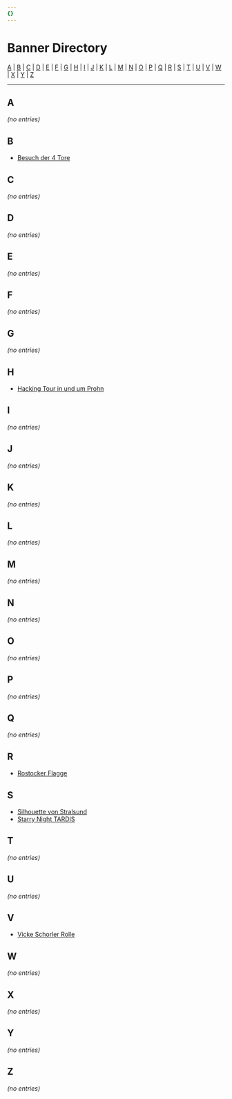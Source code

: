 ```yaml
---
{}
---
```

# Banner Directory

[A](#a) | [B](#b) | [C](#c) | [D](#d) | [E](#e) | [F](#f) | [G](#g) | [H](#h) | [I](#i) | [J](#j) | [K](#k) | [L](#l) | [M](#m) | [N](#n) | [O](#o) | [P](#p) | [Q](#q) | [R](#r) | [S](#s) | [T](#t) | [U](#u) | [V](#v) | [W](#w) | [X](#x) | [Y](#y) | [Z](#z)

---

## A

_(no entries)_

## B

- [Besuch der 4 Tore](./6_besuch-der-4-tore_2015/)

## C

_(no entries)_

## D

_(no entries)_

## E

_(no entries)_

## F

_(no entries)_

## G

_(no entries)_

## H

- [Hacking Tour in und um Prohn](./3_hacking-tour-in-und-um-prohn_2015/)

## I

_(no entries)_

## J

_(no entries)_

## K

_(no entries)_

## L

_(no entries)_

## M

_(no entries)_

## N

_(no entries)_

## O

_(no entries)_

## P

_(no entries)_

## Q

_(no entries)_

## R

- [Rostocker Flagge](./1_rostocker-flagge_2015/)

## S

- [Silhouette von Stralsund](./5_silhouette-von-stralsund_2015/)
- [Starry Night TARDIS](./4_starry-night-tardis_2015/)

## T

_(no entries)_

## U

_(no entries)_

## V

- [Vicke Schorler Rolle](./2_vicke-schorler-rolle_2015/)

## W

_(no entries)_

## X

_(no entries)_

## Y

_(no entries)_

## Z

_(no entries)_
